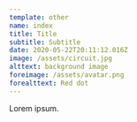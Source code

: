 ```yaml
---
template: other
name: index
title: Title
subtitle: Subtitle
date: 2020-05-22T20:11:12.016Z
image: /assets/circuit.jpg
alttext: background image
foreimage: /assets/avatar.png
forealttext: Red dot
---
```


Lorem ipsum.